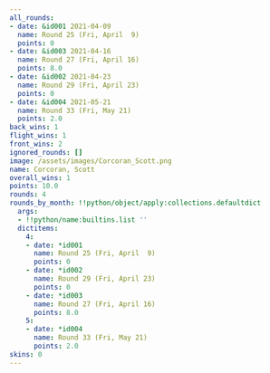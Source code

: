 ```yaml
---
all_rounds:
- date: &id001 2021-04-09
  name: Round 25 (Fri, April  9)
  points: 0
- date: &id003 2021-04-16
  name: Round 27 (Fri, April 16)
  points: 8.0
- date: &id002 2021-04-23
  name: Round 29 (Fri, April 23)
  points: 0
- date: &id004 2021-05-21
  name: Round 33 (Fri, May 21)
  points: 2.0
back_wins: 1
flight_wins: 1
front_wins: 2
ignored_rounds: []
image: /assets/images/Corcoran_Scott.png
name: Corcoran, Scott
overall_wins: 1
points: 10.0
rounds: 4
rounds_by_month: !!python/object/apply:collections.defaultdict
  args:
  - !!python/name:builtins.list ''
  dictitems:
    4:
    - date: *id001
      name: Round 25 (Fri, April  9)
      points: 0
    - date: *id002
      name: Round 29 (Fri, April 23)
      points: 0
    - date: *id003
      name: Round 27 (Fri, April 16)
      points: 8.0
    5:
    - date: *id004
      name: Round 33 (Fri, May 21)
      points: 2.0
skins: 0
---
```

